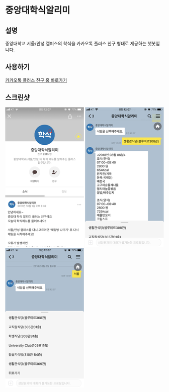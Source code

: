 # 중앙대학식알리미

## 설명
중앙대학교 서울/안성 캠퍼스의 학식을 카카오톡 플러스 친구 형태로 제공하는 챗봇입니다.

## 사용하기
[카카오톡 플러스 친구 홈 바로가기](http://pf.kakao.com/_rgxnixl)

## 스크린샷

<img src="https://raw.githubusercontent.com/MyungSeKyo/cau_chatbot/master/screenshots/1.png" width="250"> <img src="https://raw.githubusercontent.com/MyungSeKyo/cau_chatbot/master/screenshots/2.png" width="250"> <img src="https://raw.githubusercontent.com/MyungSeKyo/cau_chatbot/master/screenshots/3.png" width="250">
